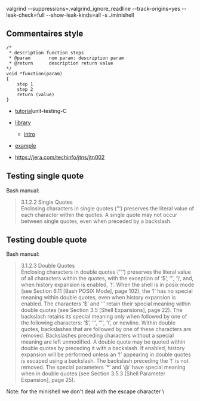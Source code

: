 

valgrind --suppressions=.valgrind_ignore_readline --track-origins=yes --leak-check=full --show-leak-kinds=all -s ./minishell


## Commentaires style

```
/*
 * description function steps
 * @param		nom param: description param
 * @return		description return value
*/
void *function(param)
{
    step 1
    step 2
    return (value)
}
```

* [tutorial](https://github.com/hilmi-yilmaz/blogs/tree/main/)unit-testing-C
* [library](https://github.com/ThrowTheSwitch/Unity)
    * [intro](https://github.com/ThrowTheSwitch/Unity/blob/master/docs/UnityGettingStartedGuide.md)

* [example](https://github.com/alelievr/libft-unit-test)

* https://jera.com/techinfo/jtns/jtn002

## Testing single quote

Bash manual:
> 3.1.2.2 Single Quotes  
> Enclosing characters in single quotes (‘’’) preserves the literal value of each character within
the quotes. A single quote may not occur between single quotes, even when preceded by a
backslash.


## Testing double quote

Bash manual:
> 3.1.2.3 Double Quotes  
> Enclosing characters in double quotes (‘"’) preserves the literal value of all characters within
the quotes, with the exception of ‘$’, ‘‘’, ‘\’, and, when history expansion is enabled, ‘!’.
When the shell is in posix mode (see Section 6.11 [Bash POSIX Mode], page 102), the ‘!’
has no special meaning within double quotes, even when history expansion is enabled. The
characters ‘$’ and ‘‘’ retain their special meaning within double quotes (see Section 3.5
[Shell Expansions], page 22). The backslash retains its special meaning only when followed
by one of the following characters: ‘$’, ‘‘’, ‘"’, ‘\’, or newline. Within double quotes,
backslashes that are followed by one of these characters are removed. Backslashes preceding
characters without a special meaning are left unmodified. A double quote may be quoted
within double quotes by preceding it with a backslash. If enabled, history expansion will
be performed unless an ‘!’ appearing in double quotes is escaped using a backslash. The
backslash preceding the ‘!’ is not removed.
The special parameters ‘*’ and ‘@’ have special meaning when in double quotes (see
Section 3.5.3 [Shell Parameter Expansion], page 25).

Note: for the minishell we don't deal with the escape character \